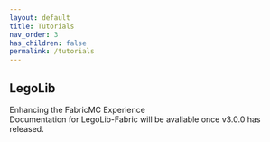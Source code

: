```yaml
---
layout: default
title: Tutorials
nav_order: 3
has_children: false
permalink: /tutorials
---
```

## LegoLib  

Enhancing the FabricMC Experience  
Documentation for LegoLib-Fabric will be avaliable once v3.0.0 has released.  